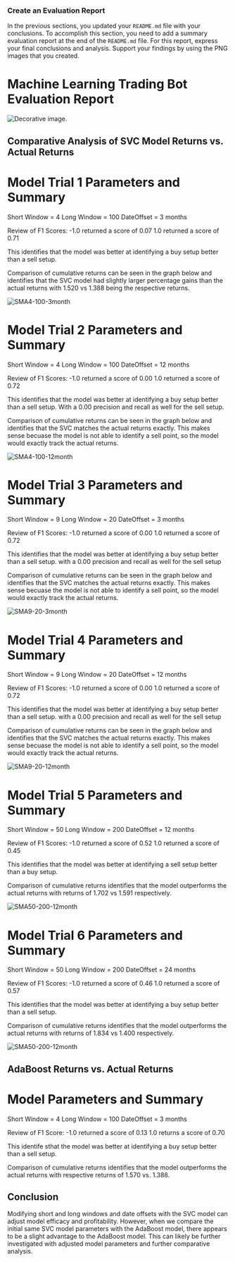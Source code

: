 ### Create an Evaluation Report

In the previous sections, you updated your `README.md` file with your conclusions. To accomplish this section, you need to add a summary evaluation report at the end of the `README.md` file. For this report, express your final conclusions and analysis. Support your findings by using the PNG images that you created.

# Machine Learning Trading Bot Evaluation Report

![Decorative image.](/Images/14-challenge-image.png)

## Comparative Analysis of SVC Model Returns vs. Actual Returns

# Model Trial 1 Parameters and Summary
Short Window = 4
Long Window = 100
DateOffset = 3 months

Review of F1 Scores:
-1.0 returned a score of 0.07
1.0 returned a score of 0.71

This identifies that the model was better at identifying a buy setup better than a sell setup.

Comparison of cumulative returns can be seen in the graph below and identifies that the SVC model had slightly larger percentage gains than the actual returns with 1.520 vs 1.388 being the respective returns.

![SMA4-100-3month](/Images/sma4_100_3months.png)

# Model Trial 2 Parameters and Summary
Short Window = 4
Long Window = 100
DateOffset = 12 months

Review of F1 Scores:
-1.0 returned a score of 0.00
1.0 returned a score of 0.72

This identifies that the model was better at identifying a buy setup better than a sell setup. With a 0.00 precision and recall as well for the sell setup.

Comparison of cumulative returns can be seen in the graph below and identifies that the SVC matches the actual returns exactly. This makes sense becuase the model is not able to identify a sell point, so the model would exactly track the actual returns.

![SMA4-100-12month](/Images/sma4_100_12months.png)

# Model Trial 3 Parameters and Summary
Short Window = 9
Long Window = 20
DateOffset = 3 months

Review of F1 Scores:
-1.0 returned a score of 0.00
1.0 returned a score of 0.72

This identifies that the model was better at identifying a buy setup better than a sell setup. with a 0.00 precision and recall as well for the sell setup

Comparison of cumulative returns can be seen in the graph below and identifies that the SVC matches the actual returns exactly. This makes sense becuase the model is not able to identify a sell point, so the model would exactly track the actual returns.

![SMA9-20-3month](/Images/sma9_20_3months.png)

# Model Trial 4 Parameters and Summary
Short Window = 9
Long Window = 20
DateOffset = 12 months

Review of F1 Scores:
-1.0 returned a score of 0.00
1.0 returned a score of 0.72

This identifies that the model was better at identifying a buy setup better than a sell setup. with a 0.00 precision and recall as well for the sell setup

Comparison of cumulative returns can be seen in the graph below and identifies that the SVC matches the actual returns exactly. This makes sense becuase the model is not able to identify a sell point, so the model would exactly track the actual returns.

![SMA9-20-12month](/Images/sma9_20_12months.png)

# Model Trial 5 Parameters and Summary
Short Window = 50
Long Window = 200
DateOffset = 12 months

Review of F1 Scores:
-1.0 returned a score of 0.52
1.0 returned a score of 0.45

This identifies that the model was better at identifying a sell setup better than a buy setup.

Comparison of cumulative returns identifies that the model outperforms the actual returns with returns of 1.702 vs 1.591 respectively.

![SMA50-200-12month](/Images/sma50_200_12months.png)

# Model Trial 6 Parameters and Summary
Short Window = 50
Long Window = 200
DateOffset = 24 months

Review of F1 Scores:
-1.0 returned a score of 0.46
1.0 returned a score of 0.57

This identifies that the model was better at identifying a buy setup better than a sell setup.

Comparison of cumulative returns identifies that the model outperforms the actual returns with returns of 1.834 vs 1.400 respectively.

![SMA50-200-12month](/Images/sma50_200_12months.png)

## AdaBoost Returns vs. Actual Returns

# Model Parameters and Summary
Short Window = 4
Long Window = 100
DateOffset = 3 months

Review of F1 Score:
-1.0 returned a score of 0.13
1.0 returns a score of 0.70

This identife sthat the model was better at identifying a buy setup better than a sell setup.

Comparison of cumulative returns identifies that the model outperforms the actual returns with respective returns of 1.570 vs. 1.388.

## Conclusion

Modifying short and long windows and date offsets with the SVC model can adjust model efficacy and profitability. However, when we compare the initial same SVC model parameters with the AdaBoost model, there appears to be a slight advantage to the AdaBoost model. This can likely be further investigated with adjusted model parameters and further comparative analysis.